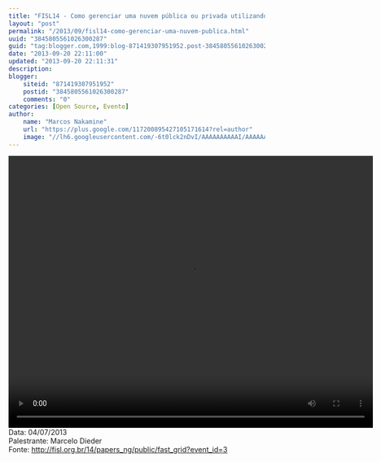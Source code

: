 ```yaml
---
title: "FISL14 - Como gerenciar uma nuvem pública ou privada utilizando a plataforma Openstack"
layout: "post"
permalink: "/2013/09/fisl14-como-gerenciar-uma-nuvem-publica.html"
uuid: "3845805561026300287"
guid: "tag:blogger.com,1999:blog-871419307951952.post-3845805561026300287"
date: "2013-09-20 22:11:00"
updated: "2013-09-20 22:11:31"
description: 
blogger:
    siteid: "871419307951952"
    postid: "3845805561026300287"
    comments: "0"
categories: [Open Source, Evento]
author: 
    name: "Marcos Nakamine"
    url: "https://plus.google.com/117200895427105171614?rel=author"
    image: "//lh6.googleusercontent.com/-6t0lck2nDvI/AAAAAAAAAAI/AAAAAAAAOBw/_9ON3AiIr48/s32-c/photo.jpg"
---
```


<div class="css-full-post-content js-full-post-content">
<video controls="" height="535" width="716"><source src="http://hemingway.softwarelivre.org/fisl14/high/41b/sala41b-high-201307041301.ogg" type="video/ogg"></source>Your browser does not support the video tag.</video>Data: 04/07/2013<br>Palestrante: Marcelo Dieder<br>Fonte: <a href="http://fisl.org.br/14/papers_ng/public/fast_grid?event_id=3">http://fisl.org.br/14/papers_ng/public/fast_grid?event_id=3</a> 
</div>